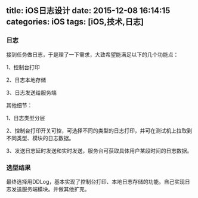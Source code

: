 title: iOS日志设计
date: 2015-12-08 16:14:15
categories: iOS
tags: [iOS,技术,日志]
---

### 日志
接到任务做日志，于是理了一下需求，大致希望能满足以下的几个功能点：

1、控制台打印

2、日志本地存储

3、日志发送给服务端

其他细节：

1、日志类型分层

2、控制台打印开关可控，可选择不同的类型的日志打印，并可在测试机上拉取到不同类型、模块的日志数据。

3、发送日志延时发送和实时发送，服务台可获取具体用户某段时间的日志数据。

### 选型结果

最终选择用DDLog，基本实现了控制台打印、本地日志存储的功能。自己实现日志发送服务端模块。并做其他扩充。
